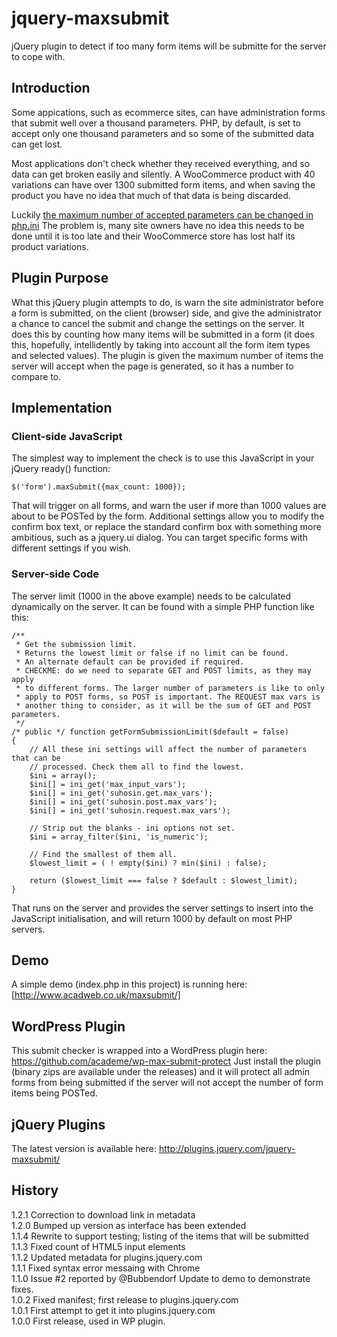 jquery-maxsubmit
================

jQuery plugin to detect if too many form items will be submitte for the server to cope with.

## Introduction

Some appications, such as ecommerce sites, can have administration forms that submit well
over a thousand parameters. PHP, by default, is set to accept only one thousand parameters
and so some of the submitted data can get lost.

Most applications don't check whether they received everything, and so data can get broken
easily and silently. A WooCommerce product with 40 variations can have over 1300 submitted
form items, and when saving the product you have no idea that much of that data is being
discarded.

Luckily [the maximum number of accepted parameters can be changed in php.ini](http://docs.woothemes.com/document/problems-with-large-amounts-of-data-not-saving-variations-rates-etc/)
The problem is,
many site owners have no idea this needs to be done until it is too late and their
WooCommerce store has lost half its product variations.

## Plugin Purpose

What this jQuery plugin attempts to do, is warn the site administrator before a form is
submitted, on the client (browser) side, and give the administrator a chance to cancel the
submit and change the settings on the server. It does this by counting how many items
will be submitted in a form (it does this, hopefully, intellidently by taking into account
all the form item types and selected values). The plugin is given the maximum number of
items the server will accept when the page is generated, so it has a number to compare to.

## Implementation

### Client-side JavaScript

The simplest way to implement the check is to use this JavaScript in your jQuery ready()
function:

    $('form').maxSubmit({max_count: 1000});
    
That will trigger on all forms, and warn the user if more than 1000 values are about to
be POSTed by the form. Additional settings allow you to modify the confirm box text,
or replace the standard confirm box with something more ambitious, such as a jquery.ui
dialog. You can target specific forms with different settings if you wish.

### Server-side Code

The server limit (1000 in the above example) needs to be calculated dynamically on the
server. It can be found with a simple PHP function like this:

    /**
     * Get the submission limit.
     * Returns the lowest limit or false if no limit can be found.
     * An alternate default can be provided if required.
     * CHECKME: do we need to separate GET and POST limits, as they may apply
     * to different forms. The larger number of parameters is like to only
     * apply to POST forms, so POST is important. The REQUEST max vars is 
     * another thing to consider, as it will be the sum of GET and POST parameters.
     */
    /* public */ function getFormSubmissionLimit($default = false)
    {
        // All these ini settings will affect the number of parameters that can be
        // processed. Check them all to find the lowest.
        $ini = array();
        $ini[] = ini_get('max_input_vars');
        $ini[] = ini_get('suhosin.get.max_vars');
        $ini[] = ini_get('suhosin.post.max_vars');
        $ini[] = ini_get('suhosin.request.max_vars');

        // Strip out the blanks - ini options not set.
        $ini = array_filter($ini, 'is_numeric');

        // Find the smallest of them all.
        $lowest_limit = ( ! empty($ini) ? min($ini) : false);

        return ($lowest_limit === false ? $default : $lowest_limit);
    }

That runs on the server and provides the server settings to insert into the JavaScript
initialisation, and will return 1000 by default on most PHP servers.

## Demo

A simple demo (index.php in this project) is running here: [http://www.acadweb.co.uk/maxsubmit/]

## WordPress Plugin

This submit checker is wrapped into a WordPress plugin here:
https://github.com/academe/wp-max-submit-protect
Just install the plugin (binary zips are available under the releases) and it will protect
all admin forms from being submitted if the server will not accept the number of form items
being POSTed.

## jQuery Plugins

The latest version is available here:
http://plugins.jquery.com/jquery-maxsubmit/

## History

1.2.1 Correction to download link in metadata  
1.2.0 Bumped up version as interface has been extended  
1.1.4 Rewrite to support testing; listing of the items that will be submitted  
1.1.3 Fixed count of HTML5 input elements  
1.1.2 Updated metadata for plugins.jquery.com  
1.1.1 Fixed syntax error messaing with Chrome  
1.1.0 Issue #2 reported by @Bubbendorf Update to demo to demonstrate fixes.  
1.0.2 Fixed manifest; first release to plugins.jquery.com  
1.0.1 First attempt to get it into plugins.jquery.com  
1.0.0 First release, used in WP plugin.  
